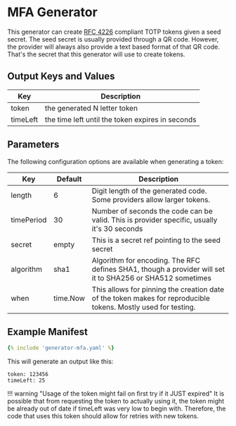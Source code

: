 # MFA Generator

This generator can create [RFC 4226](https://datatracker.ietf.org/doc/html/rfc4226) compliant TOTP tokens given a seed
secret. The seed secret is usually provided through a QR code. However, the provider will always also provide a text
based format of that QR code. That's the secret that this generator will use to create tokens.

## Output Keys and Values

| Key      | Description                                      |
|----------|--------------------------------------------------|
| token    | the generated N letter token                     |
| timeLeft | the time left until the token expires in seconds |

## Parameters

The following configuration options are available when generating a token:

| Key        | Default  | Description                                                                                                    |
|------------|----------|----------------------------------------------------------------------------------------------------------------|
| length     | 6        | Digit length of the generated code. Some providers allow larger tokens.                                        |
| timePeriod | 30       | Number of seconds the code can be valid. This is provider specific, usually it's 30 seconds                    |
| secret     | empty    | This is a secret ref pointing to the seed secret                                                               |
| algorithm  | sha1     | Algorithm for encoding. The RFC defines SHA1, though a provider will set it to SHA256 or SHA512 sometimes      |
| when       | time.Now | This allows for pinning the creation date of the token makes for reproducible tokens. Mostly used for testing. |

## Example Manifest

```yaml
{% include 'generator-mfa.yaml' %}
```

This will generate an output like this:

```
token: 123456
timeLeft: 25
```

!!! warning "Usage of the token might fail on first try if it JUST expired"
It is possible that from requesting the token to actually using it, the token might be already out of date if timeLeft was
very low to begin with. Therefore, the code that uses this token should allow for retries with new tokens.
